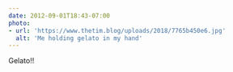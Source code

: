 ```yaml
---
date: 2012-09-01T18:43-07:00
photo:
- url: 'https://www.thetim.blog/uploads/2018/7765b450e6.jpg'
  alt: 'Me holding gelato in my hand'
---
```

Gelato!!
